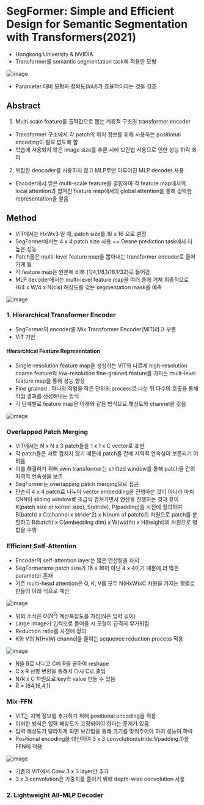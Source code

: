 # SegFormer: Simple and Efficient Design for Semantic Segmentation with Transformers(2021)

- Hongkong University & NVIDIA
- Transformer를 semantic segmentation task에 적용한 모형

![image](https://user-images.githubusercontent.com/80622859/224026237-7e8550d5-2c21-4e04-8646-ec163ab3a43b.png)

- Parameter 대비 모형의 정확도(IoU)가 효율적이라는 것을 강조

## Abstract

1. Multi scale feature를 출력값으로 뽑는 계층적 구조의 transformer encoder
- Transformer 구조에서 각 patch의 위치 정보를 위해 사용하는 positional encoding이 필요 없도록 함
- 학습에 사용되지 않은 image size를 추론 시에 보간법 사용으로 인한 성능 하락 회피

2. 복잡한 deocoder를 사용하지 않고 MLP로만 이루어진 MLP decoder 사용
- Encoder에서 얻은 multi-scale feature를 결합하여 각 feature map에서의 local attention과 합쳐진 feature map에서의 global attention을 통해 강력한 representation을 얻음

## Method

- ViT에서는 HxWx3 일 때, patch size를 16 x 16 으로 설정
- SegFormer에서는 4 x 4 patch size 사용 => Desne prediction task에서 더 높은 성능
- Patch들은 multi-level feature map을 뽑아내는 transformer encoder로 들어가게 됨
- 각 feature map은 원본에 비해 {1/4,1/8,1/16,1/32}로 들어감
- MLP decoder에서는 multi-level feature map을 여러 층에 거쳐 최종적으로 H/4 x W/4 x N(cls) 해상도를 갖는 segmentation mask를 예측

![image](https://user-images.githubusercontent.com/80622859/224030064-817c904a-b702-48cf-b5f8-317813ed9b0b.png)

### 1. Hierarchical Transformer Encoder
- SegFormer의 encoder를 Mix Transformer Encoder(MiT)라고 부름
- ViT 기반

#### Hierarchical Feature Representation

- Single-resolution feature map을 생성하는 ViT와 다르게 high-resolution coarse feature와 low-resolution fine-grained feature를 가지는 mulit-level feature map을 통해 성능 향상
- Fine grained : 하나의 작업을 작은 단위의 process로 나눈 뒤 다수의 호출을 통해 작업 결과를 생성해내는 방식
- 각 단계별로 feature map은 아래와 같은 방식으로 해상도와 channel을 갖음

![image](https://user-images.githubusercontent.com/80622859/224031279-be449008-3e57-4ca6-8ed1-75284049137f.png)

### Overlapped Patch Merging

- ViT에서는 N x N x 3 patch들을 1 x 1 x C vector로 표현
- 각 patch들은 서로 겹치지 않기 때문에 patch들 간에 지역적 연속성이 보존되기 어려움
- 이를 해결하기 위해 swin transformer는 shifted window를 통해 patch들 간의 지역적 연속성을 보존
- SegFormer는 overlapping patch merging으로 접근
- 단순히 4 x 4 patch로 나누어 vector embedding을 진행하는 것이 아니라 마치 CNN이 sliding window로 조금씩 겹쳐가면서 연산을 진행하는 것과 같이 K(patch size or kernel size), S(stride), P(padding)을 사전에 정의하여 B(batch) x C(channel x stride^2) x N(num of patch)의 차원으로 patch를 분할하고 B(batch) x C(embedding dim) x W(width) x H(height)의 차원으로 병합을 수행

### Efficient Self-Attention

- Encoder의 self-attention layer는 많은 연산량을 차지
- SegFormersms patch size가 16 x 16이 아닌 4 x 4이기 때문에 더 많은 parameter 존재
- 기존 multi-head attention은 Q, K, V를 모두 N(HxW)xC 차원을 가지는 행렬로 만들어 아래 식으로 계산

![image](https://user-images.githubusercontent.com/80622859/224035293-8ee753c5-410c-4e65-873e-4a223381037d.png)

- 위의 수식은 $O(N^2)$ 계산복잡도를 가짐(N은 입력 길이)
- Large image가 입력으로 들어올 시 모형이 급격히 무거워짐
- Reduction ratio를 사전에 정의
- K와 V의 N(HxW) channel을 줄이는 sequence reduction process 적용

![image](https://user-images.githubusercontent.com/80622859/224036554-e8257cee-a505-48c2-8da5-cb6ddbca9c05.png)

- N을 R로 나누고 C에 R을 곱하여 reshape
- C x R 선형 변환을 통해서 다시 C로 줄임
- N/R x C 차원으로 key와 value 만들 수 있음
- R = [64,16,4,1]

### Mix-FFN
- ViT는 지역 정보를 추가하기 위해 positional encoding을 적용
- 이러한 방식은 입력 해상도가 고정되어야 한다는 문제가 있음.
- 입력 해상도가 달라지게 되면 보간법을 통해 크기를 맞춰주어야 하여 성능이 하락
- Positional encoding을 대신하여 3 x 3 convolution(stride:1/padding:1)을 FFN에 적용

![image](https://user-images.githubusercontent.com/80622859/224037381-b0d855b2-e807-49e9-9c49-86f43f3debd5.png)

- 기존의 ViT에서 Conv 3 x 3 layer만 추가
- 3 x 3 convolution은 가중치를 줄이기 위해 depth-wise convolution 사용

### 2. Lightweight All-MLP Decoder





